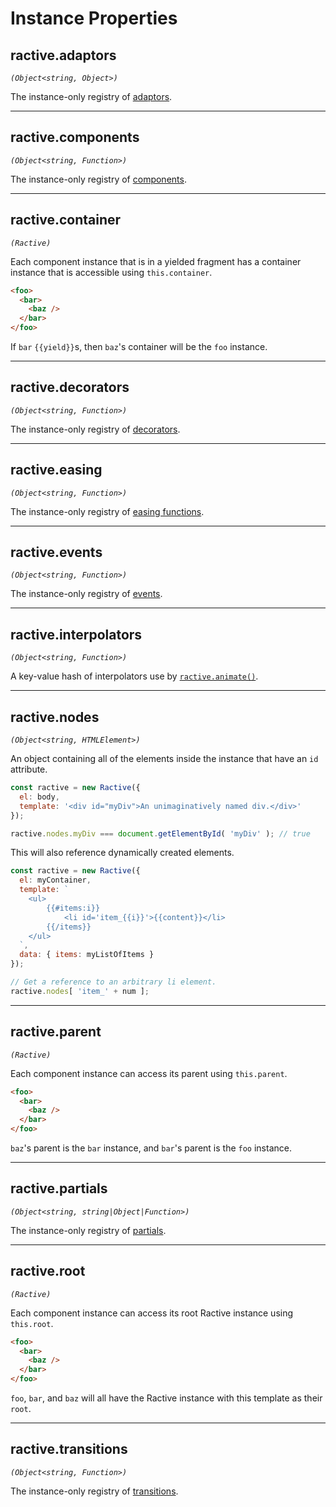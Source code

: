 # Instance Properties

## ractive.adaptors

_`(Object<string, Object>)`_

The instance-only registry of [adaptors](../Extend/Adaptors.md).

---

## ractive.components

_`(Object<string, Function>)`_

The instance-only registry of [components](../Extend/Components.md).

---

## ractive.container

_`(Ractive)`_

Each component instance that is in a yielded fragment has a container instance that is accessible using `this.container`.

```html
<foo>
  <bar>
    <baz />
  </bar>
</foo>
```

If `bar` `{{yield}}`s, then `baz`'s container will be the `foo` instance.

---

## ractive.decorators

_`(Object<string, Function>)`_

The instance-only registry of [decorators](../Extend/Decorators.md).

---

## ractive.easing

_`(Object<string, Function>)`_

The instance-only registry of [easing functions](../Extend/Easings.md).

---

## ractive.events

_`(Object<string, Function>)`_

The instance-only registry of [events](../Extend/Events.md).

---

## ractive.interpolators

_`(Object<string, Function>)`_

A key-value hash of interpolators use by [`ractive.animate()`](../API/Instance-Methods.md#ractiveanimate).

---

## ractive.nodes

_`(Object<string, HTMLElement>)`_

An object containing all of the elements inside the instance that have an `id` attribute.

```js
const ractive = new Ractive({
  el: body,
  template: '<div id="myDiv">An unimaginatively named div.</div>'
});

ractive.nodes.myDiv === document.getElementById( 'myDiv' ); // true
```

This will also reference dynamically created elements.

```js
const ractive = new Ractive({
  el: myContainer,
  template: `
    <ul>
        {{#items:i}}
            <li id='item_{{i}}'>{{content}}</li>
        {{/items}}
    </ul>
  `,
  data: { items: myListOfItems }
});

// Get a reference to an arbitrary li element.
ractive.nodes[ 'item_' + num ];
```

---

## ractive.parent

_`(Ractive)`_

Each component instance can access its parent using `this.parent`.

```html
<foo>
  <bar>
    <baz />
  </bar>
</foo>
```

`baz`'s parent is the `bar` instance, and `bar`'s parent is the `foo` instance.

---

## ractive.partials

_`(Object<string, string|Object|Function>)`_

The instance-only registry of [partials](../Extend/Partials.md).

---

## ractive.root

_`(Ractive)`_

Each component instance can access its root Ractive instance using `this.root`.

```html
<foo>
  <bar>
    <baz />
  </bar>
</foo>
```

`foo`, `bar`, and `baz` will all have the Ractive instance with this template as their `root`.

---

## ractive.transitions

_`(Object<string, Function>)`_

The instance-only registry of [transitions](../Extend/Transitions.md).


